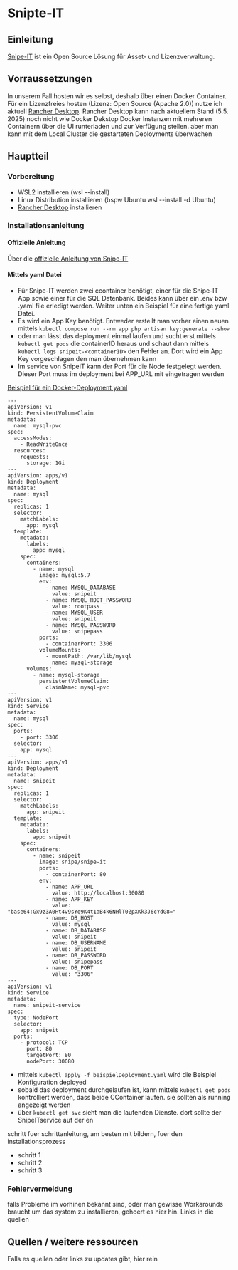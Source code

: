 # Snipte-IT

## Einleitung

[Snipe-IT](https://snipeitapp.com) ist ein Open Source Lösung für Asset- und Lizenzverwaltung.

## Vorraussetzungen

In unserem Fall hosten wir es selbst, deshalb über einen Docker Container.
Für ein Lizenzfreies hosten (Lizenz: Open Source (Apache 2.0)) nutze ich aktuell [Rancher Desktop](https://rancherdesktop.io). Rancher Desktop kann nach aktuellem Stand (5.5. 2025) noch nicht wie Docker Dekstop Docker Instanzen mit mehreren Containern über die UI runterladen und zur Verfügung stellen. aber man kann mit dem Local Cluster die gestarteten Deployments überwachen 

## Hauptteil

### Vorbereitung

- WSL2 installieren (wsl --install)
- Linux Distribution installieren (bspw Ubuntu wsl --install -d Ubuntu)
- [Rancher Desktop](https://rancherdesktop.io) installieren

### Installationsanleitung

#### Offizielle Anleitung

Über die [offizielle Anleitung von Snipe-IT](https://snipe-it.readme.io/docs/docker)

#### Mittels yaml Datei

- Für Snipe-IT werden zwei ccontainer benötigt, einer für die Snipe-IT App sowie einer für die SQL Datenbank. Beides kann über ein .env bzw .yaml file erledigt werden. Weiter unten ein Beispiel für eine fertige yaml Datei.
- Es wird ein App Key benötigt. Entweder erstellt man vorher einen neuen mittels `kubectl compose run --rm app php artisan key:generate --show` 
- oder man lässt das deployment einmal laufen und sucht erst mittels `kubectl get pods` die containerID heraus und schaut dann mittels `kubectl logs snipeit-<containerID>` den Fehler an. Dort wird ein App Key vorgeschlagen den man übernehmen kann
- Im service von SnipeIT kann der Port für die Node festgelegt werden. Dieser Port muss im deployment bei APP_URL mit eingetragen werden

[Beispiel für ein Docker-Deployment yaml](/files/beispielDeployment.yaml)


    ---
    apiVersion: v1
    kind: PersistentVolumeClaim
    metadata:
      name: mysql-pvc
    spec:
      accessModes:
        - ReadWriteOnce
      resources:
        requests:
          storage: 1Gi
    ---
    apiVersion: apps/v1
    kind: Deployment
    metadata:
      name: mysql
    spec:
      replicas: 1
      selector:
        matchLabels:
          app: mysql
      template:
        metadata:
          labels:
            app: mysql
        spec:
          containers:
            - name: mysql
              image: mysql:5.7
              env:
                - name: MYSQL_DATABASE
                  value: snipeit
                - name: MYSQL_ROOT_PASSWORD
                  value: rootpass
                - name: MYSQL_USER
                  value: snipeit
                - name: MYSQL_PASSWORD
                  value: snipepass
              ports:
                - containerPort: 3306
              volumeMounts:
                - mountPath: /var/lib/mysql
                  name: mysql-storage
          volumes:
            - name: mysql-storage
              persistentVolumeClaim:
                claimName: mysql-pvc
    ---
    apiVersion: v1
    kind: Service
    metadata:
      name: mysql
    spec:
      ports:
        - port: 3306
      selector:
        app: mysql
    ---
    apiVersion: apps/v1
    kind: Deployment
    metadata:
      name: snipeit
    spec:
      replicas: 1
      selector:
        matchLabels:
          app: snipeit
      template:
        metadata:
          labels:
            app: snipeit
        spec:
          containers:
            - name: snipeit
              image: snipe/snipe-it
              ports:
                - containerPort: 80
              env:
                - name: APP_URL
                  value: http://localhost:30080
                - name: APP_KEY
                  value: "base64:Gx9z3A0Ht4v9sYq9K4t1aB4k6NHlT0ZpXKk3J6cYdG8="
                - name: DB_HOST
                  value: mysql
                - name: DB_DATABASE
                  value: snipeit
                - name: DB_USERNAME
                  value: snipeit
                - name: DB_PASSWORD
                  value: snipepass
                - name: DB_PORT
                  value: "3306"
    ---
    apiVersion: v1
    kind: Service
    metadata:
      name: snipeit-service
    spec:
      type: NodePort
      selector:
        app: snipeit
      ports:
        - protocol: TCP
          port: 80
          targetPort: 80
          nodePort: 30080

- mittels `kubectl apply -f beispielDeployment.yaml` wird die Beispiel Konfiguration deployed
- sobald das deployment durchgelaufen ist, kann mittels `kubectl get pods` kontrolliert werden, dass beide CContainer laufen. sie sollten als running angezeigt werden
- über `kubectl get svc` sieht man die laufenden Dienste. dort sollte der SnipeITservice auf der en

schritt fuer schrittanleitung, am besten mit bildern, fuer den installationsprozess

- schritt 1
- schritt 2
- schritt 3

### Fehlervermeidung

falls Probleme im vorhinen bekannt sind, oder man gewisse Workarounds braucht um das system zu installieren, gehoert es hier hin. Links in die quellen

## Quellen / weitere ressourcen

Falls es quellen oder links zu updates gibt, hier rein
